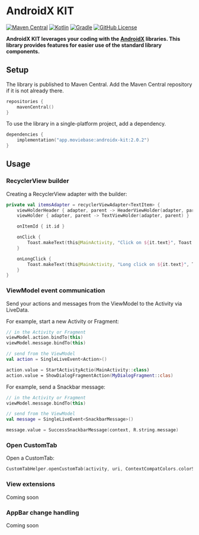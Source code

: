 # AndroidX KIT
[![Maven Central](https://img.shields.io/maven-central/v/app.moviebase/androidx-kit?label=Maven%20Central)](https://search.maven.org/artifact/app.moviebase/androidx-kit)
[![Kotlin](https://img.shields.io/badge/kotlin-1.8.10-blue.svg?logo=kotlin)](http://kotlinlang.org)
[![Gradle](https://img.shields.io/badge/Gradle-8-blue?style=flat)](https://gradle.org)
[![GitHub License](https://img.shields.io/badge/license-Apache%20License%202.0-blue.svg?style=flat)](http://www.apache.org/licenses/LICENSE-2.0)

**AndroidX KIT leverages your coding with the [AndroidX](https://developer.android.com/jetpack/androidx) libraries. This library provides features for easier use of the standard library components.**

## Setup

The library is published to Maven Central. Add the Maven Central repository if it is not already there.

```kotlin
repositories {
    mavenCentral()
}
```

To use the library in a single-platform project, add a dependency.

```kotlin
dependencies {
    implementation("app.moviebase:androidx-kit:2.0.2")
}
```

## Usage

### RecyclerView builder
Creating a RecyclerView adapter with the builder:

```kotlin
private val itemsAdapter = recyclerViewAdapter<TextItem> {
    viewHolderHeader { adapter, parent -> HeaderViewHolder(adapter, parent) }
    viewHolder { adapter, parent -> TextViewHolder(adapter, parent) }

    onItemId { it.id }

    onClick {
        Toast.makeText(this@MainActivity, "Click on ${it.text}", Toast.LENGTH_SHORT).show()
    }

    onLongClick {
        Toast.makeText(this@MainActivity, "Long click on ${it.text}", Toast.LENGTH_SHORT).show()
    }
}
```

### ViewModel event communication

Send your actions and messages from the ViewModel to the Activity via LiveData.

For example, start a new Activity or Fragment:

```kotlin
// in the Activity or Fragment
viewModel.action.bindTo(this)
viewModel.message.bindTo(this)

// send from the ViewModel
val action = SingleLiveEvent<Action>()

action.value = StartActivityActio(MainActivity::class)
action.value = ShowDialogFragmentAction(MyDialogFragment::clas)
```

For example, send a Snackbar message:

```kotlin
// in the Activity or Fragment
viewModel.message.bindTo(this)

// send from the ViewModel
val message = SingleLiveEvent<SnackbarMessage>()

message.value = SuccessSnackbarMessage(context, R.string.message)
```

### Open CustomTab

Open a CustomTab:

```kotlin
CustomTabHelper.openCustomTab(activity, uri, ContextCompatColors.colorSurface(activity), Logger::e)

```

### View extensions

Coming soon

### AppBar change handling

Coming soon


